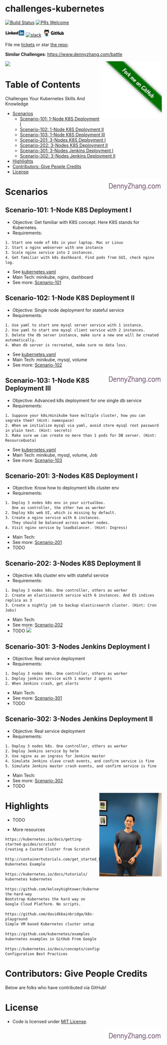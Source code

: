 # challenges-kubernetes

[![Build Status](https://travis-ci.org/DennyZhang/challenges-kubernetes.svg?branch=master)](https://travis-ci.org/DennyZhang/challenges-kubernetes) [![PRs Welcome](https://img.shields.io/badge/PRs-welcome-brightgreen.svg)](http://makeapullrequest.com)

[![LinkedIn](https://raw.githubusercontent.com/USDevOps/mywechat-slack-group/master/images/linkedin.png)](https://www.linkedin.com/in/dennyzhang001) <a href="https://www.dennyzhang.com/slack" target="_blank" rel="nofollow"><img src="http://slack.dennyzhang.com/badge.svg" alt="slack"/></a> [![Github](https://raw.githubusercontent.com/USDevOps/mywechat-slack-group/master/images/github.png)](https://github.com/DennyZhang)

File me [tickets](https://github.com/DennyZhang/challenges-kubernetes/issues) or star [the repo](https://github.com/DennyZhang/challenges-kubernetes).

**Similar Challenges**: https://www.dennyzhang.com/battle

<a href="https://github.com/DennyZhang?tab=followers"><img align="right" width="200" height="183" src="https://raw.githubusercontent.com/USDevOps/mywechat-slack-group/master/images/fork_github.png" /></a>

<a href="https://www.dennyzhang.com"><img src="https://raw.githubusercontent.com/DennyZhang/challenges-kubernetes/master/images/kubernetes.png"/> </a>

Table of Contents
=================
Challenges Your Kubernetes Skills And Knowledge

   * [Scenarios](#scenarios)
      * [Scenario-101: 1-Node K8S Deployment I](#scenario-101-1-node-k8s-deployment-i)
      * [Scenario-102: 1-Node K8S Deployment II](#scenario-102-1-node-k8s-deployment-ii)
      * [Scenario-103: 1-Node K8S Deployment III](#scenario-103-1-node-k8s-deployment-iii)
      * [Scenario-201: 3-Nodes K8S Deployment I](#scenario-201-3-nodes-k8s-deployment-i)
      * [Scenario-202: 3-Nodes K8S Deployment II](#scenario-202-3-nodes-k8s-deployment-ii)
      * [Scenario-301: 3-Nodes Jenkins Deployment I](#scenario-301-3-nodes-jenkins-deployment-i)
      * [Scenario-302: 3-Nodes Jenkins Deployment II](#scenario-302-3-nodes-jenkins-deployment-ii)
   * [Highlights](#highlights)
   * [Contributors: Give People Credits](#contributors-give-people-credits)
   * [License](#license)

<a href="https://www.dennyzhang.com"><img align="right" width="185" height="37" src="https://raw.githubusercontent.com/USDevOps/mywechat-slack-group/master/images/dns_small.png"></a>

# Scenarios

## Scenario-101: 1-Node K8S Deployment I
- Objective: Get familiar with K8S concept. Here K8S stands for Kubernetes.
- Requirements:
```
1. Start one node of k8s in your laptop. Mac or Linux
2. Start a nginx webserver with one instance
3. Scale nginx service into 2 instances.
4. Get familiar with k8s dashboard. Find pods from GUI, check nginx log.
```
- See [kubernetes.yaml](Scenario-101/kubernetes.yaml)
- Main Tech: minikube, nginx, dashboard
- See more: [Scenario-101](./Scenario-101)

## Scenario-102: 1-Node K8S Deployment II
- Objective: Single node deployment for stateful service
- Requirements:
```
1. Use yaml to start one mysql server service with 1 instance.
2. Use yaml to start one mysql client service with 2 instances.
3. Delete the db server instance, make sure a new one will be created automatically.
4. When db server is recreated, make sure no data loss.
```
- See [kubernetes.yaml](Scenario-102/kubernetes.yaml)
- Main Tech: minikube, mysql, volume
- See more: [Scenario-102](./Scenario-102)

<a href="https://www.dennyzhang.com"><img align="right" width="185" height="37" src="https://raw.githubusercontent.com/USDevOps/mywechat-slack-group/master/images/dns_small.png"></a>

## Scenario-103: 1-Node K8S Deployment III
- Objective: Advanced k8s deployment for one single db service
- Requirements:
```
1. Suppose your k8s/minikube have multiple cluster, how you can segrate them? (Hint: namespace)
2. When we initialize mysql via yaml, avoid store mysql root password in plain text. (Hint: secrets)
3. Make sure we can create no more than 1 pods for DB server. (Hint: ResourceQuota)
```
- See [kubernetes.yaml](Scenario-103/kubernetes.yaml)
- Main Tech: minikube, mysql, volume, Job
- See more: [Scenario-103](./Scenario-103)

## Scenario-201: 3-Nodes K8S Deployment I
- Objective: Know how to deployment k8s cluster env
- Requirements:
```
1. Deploy 3 nodes k8s env in your virtualbox.
   One as controller, the other two as worker
2. Deploy k8s web UI, which is missing by default.
3. Create a nginx service with 6 instances.
   They should be balanced across worker nodes.
4. Visit nginx service by loadbalancer. (Hint: Ingress)
```
- Main Tech:
- See more: [Scenario-201](./Scenario-201)
- TODO

## Scenario-202: 3-Nodes K8S Deployment II
- Objective: k8s cluster env with stateful service
- Requirements:
```
1. Deploy 3 nodes k8s. One controller, others as worker
2. Create an elasticsearch service with 6 instances. And ES indices replica as 3
3. Create a nightly job to backup elasticsearch cluster. (Hint: Cron Jobs)
```
- Main Tech:
- See more: [Scenario-202](./Scenario-202)
- TODO
<a href="https://www.dennyzhang.com"><img src="https://raw.githubusercontent.com/DennyZhang/challenges-kubernetes/master/images/k8s_concept3.png"/> </a>

## Scenario-301: 3-Nodes Jenkins Deployment I
- Objective: Real service deployment
- Requirements:
```
1. Deploy 3 nodes k8s. One controller, others as worker
1. Deploy jenkins service with 1 master 2 agents
2. When Jenkins crash, get alerts
```
- Main Tech:
- See more: [Scenario-301](./Scenario-301)
- TODO

## Scenario-302: 3-Nodes Jenkins Deployment II
- Objective: Real service deployment
- Requirements:
```
1. Deploy 3 nodes k8s. One controller, others as worker
2. Deploy Jenkins service by helm
3. Use nginx as an ingress for Jenkins master
4. Simulate Jenkins slave crash events, and confirm service is fine
5. Simulate Jenkins master crash events, and confirm service is fine
```
- Main Tech:
- See more: [Scenario-302](./Scenario-302)
- TODO

<a href="https://www.dennyzhang.com"><img align="right" width="201" height="268" src="https://raw.githubusercontent.com/USDevOps/mywechat-slack-group/master/images/denny_201706.png"></a>

# Highlights
- TODO

- More resources
```
https://kubernetes.io/docs/getting-started-guides/scratch/
Creating a Custom Cluster from Scratch

http://containertutorials.com/get_started_kubernetes/k8s_example.html
Kubernetes Example

https://kubernetes.io/docs/tutorials/
kubernetes kubernetes

https://github.com/kelseyhightower/kubernetes-the-hard-way
Bootstrap Kubernetes the hard way on Google Cloud Platform. No scripts.

https://github.com/davidkbainbridge/k8s-playground
Simple VM based Kubernetes cluster setup

https://github.com/kubernetes/examples
kubernetes examples in GitHub From Google

https://kubernetes.io/docs/concepts/configuration/overview/
Configuration Best Practices
```

# Contributors: Give People Credits
Below are folks who have contributed via GitHub!

# License
- Code is licensed under [MIT License](https://www.dennyzhang.com/wp-content/mit_license.txt).

<a href="https://www.dennyzhang.com"><img align="right" width="185" height="37" src="https://raw.githubusercontent.com/USDevOps/mywechat-slack-group/master/images/dns_small.png"></a>
